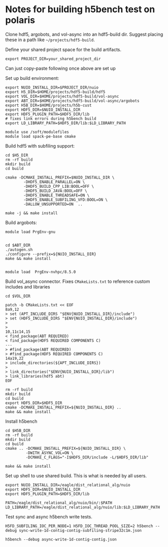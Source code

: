 # Notes for building h5bench test on polaris 

Clone hdf5, argobots, and vol-async into an hdf5-build dir.
Suggest placing these in a path like `~/projects/hdf5-build`.

Define your shared project space for the build artifacts.
```
export PROJECT_DIR=your_shared_project_dir
```
Can just copy-paste following once above are set up

Set up build environment:
```
export NUIO_INSTALL_DIR=$PROJECT_DIR/nuio
export H5_DIR=$HOME/projects/hdf5-build/hdf5
export VOL_DIR=$HOME/projects/hdf5-build/vol-async
export ABT_DIR=$HOME/projects/hdf5-build/vol-async/argobots
export H5B_DIR=$HOME/projects/h5b-cust
export HDF5_DIR=$NUIO_INSTALL_DIR
export HDF5_PLUGIN_PATH=$HDF5_DIR/lib
# fixes link errors during h5bench build
export LD_LIBRARY_PATH=$HDF5_DIR/lib:$LD_LIBRARY_PATH

module use /soft/modulefiles
module load spack-pe-base cmake

```

Build hdf5 with subfiling support:
```
cd $H5_DIR
rm -rf build
mkdir build
cd build

cmake -DCMAKE_INSTALL_PREFIX=$NUIO_INSTALL_DIR \
        -DHDF5_ENABLE_PARALLEL=ON \
        -DHDF5_BUILD_CPP_LIB:BOOL=OFF \
        -DHDF5_BUILD_JAVA:BOOL=OFF \
        -DHDF5_ENABLE_THREADSAFE=ON \
        -DHDF5_ENABLE_SUBFILING_VFD:BOOL=ON \
        -DALLOW_UNSUPPORTED=ON  ..

make -j && make install

```

Build argobots:
```
module load PrgEnv-gnu


cd $ABT_DIR
./autogen.sh
./configure --prefix=${NUIO_INSTALL_DIR}
make && make install


module load  PrgEnv-nvhpc/8.5.0

```

Build vol_async connector. 
Fixes `CMakeLists.txt` to reference custom includes and libraries
```
cd $VOL_DIR

patch -b CMakeLists.txt << EOF
8a9,12
> set (APT_INCLUDE_DIRS "$ENV{NUIO_INSTALL_DIR}/include")
> set (HDF5_INCLUDE_DIRS "$ENV{NUIO_INSTALL_DIR}/include")
> 
> 
10,11c14,15
< find_package(ABT REQUIRED)
< find_package(HDF5 REQUIRED COMPONENTS C)
---
> #find_package(ABT REQUIRED)
> #find_package(HDF5 REQUIRED COMPONENTS C)
14a19,22
> include_directories(${APT_INCLUDE_DIRS})
> 
> link_directories("$ENV{NUIO_INSTALL_DIR}/lib")
> link_libraries(hdf5 abt)
EOF

rm -rf build
mkdir build
cd build
export HDF5_DIR=$HDF5_DIR
cmake -DCMAKE_INSTALL_PREFIX=${NUIO_INSTALL_DIR} ..
make && make install

```

Install h5bench

```
cd $H5B_DIR
rm -rf build
mkdir build
cd build
cmake .. -DCMAKE_INSTALL_PREFIX=${NUIO_INSTALL_DIR} \
         -DWITH_ASYNC_VOL=ON \
         -DCMAKE_C_FLAGS="-I$HDF5_DIR/include -L/$HDF5_DIR/lib"

make && make install

```

Set up shell to use shared build.  This is what is needed by all 
users.
```
export NUIO_INSTALL_DIR=/eagle/dist_relational_alg/nuio
export HDF5_DIR=$NUIO_INSTALL_DIR
export HDF5_PLUGIN_PATH=$HDF5_DIR/lib

PATH=/eagle/dist_relational_alg/nuio/bin/:$PATH
LD_LIBRARY_PATH=/eagle/dist_relational_alg/nuio/lib:$LD_LIBRARY_PATH

```

Test sync and async h5bench write tests.
```
H5FD_SUBFILING_IOC_PER_NODE=1 H5FD_IOC_THREAD_POOL_SIZE=2 h5bench --debug sync-write-1d-contig-contig-subfiling-stripe32c1m.json
```

```
h5bench --debug async-write-1d-contig-contig.json
```

